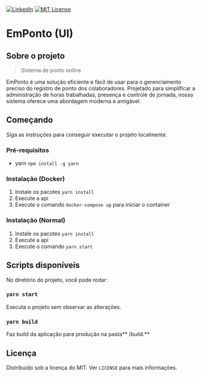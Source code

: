 

[![LinkedIn][linkedin-shield]][linkedin-url]
[![MIT License][license-shield]][license-url]
# EmPonto (UI)

## Sobre o projeto
> Sistema de ponto online

EmPonto é uma solução eficiente e fácil de usar para o gerenciamento preciso do registro de ponto dos colaboradores. Projetado para simplificar a administração de horas trabalhadas, presença e controle de jornada, nosso sistema oferece uma abordagem moderna e amigável.

## Começando
Siga as instruções para conseguir executar o projeto localmente.

### Pré-requisitos
- yarn
`npm install -g yarn`

### Instalação (Docker)
1. Instale os pacotes
`yarn install`
2. Execute a api
3. Execute o comando `docker-compose up` para iniciar o container

### Instalação (Normal)
1. Instale os pacotes
`yarn install`
2. Execute a api
5. Execute o comando `yarn start` 

## Scripts disponíveis
No diretório do projeto, você pode rodar:

### `yarn start`
Executa o projeto sem observar as alterações.

### `yarn build`
Faz build da aplicação para produção na pasta** /build.**

## Licença
Distribuído sob a licença do MIT. Ver `LICENSE` para mais informações.

[linkedin-url]: https://www.linkedin.com/in/joao-pedro-de-freitas/
[linkedin-shield]: https://img.shields.io/badge/-LinkedIn-black.svg?style=for-the-badge&logo=linkedin&colorB=555
[license-shield]: https://img.shields.io/github/license/othneildrew/Best-README-Template.svg?style=for-the-badge
[license-url]: https://github.com/joaoplay16/agendamento-web/blob/main/LICENSE.txt
